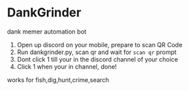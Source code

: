 # DankGrinder

dank memer automation bot

1. Open up discord on your mobile, prepare to scan QR Code
2. Run dankgrinder.py, scan qr and wait for `scan qr` prompt
3. Dont click 1 till your in the discord channel of your choice
4. Click 1 when your in channel, done!

works for fish,dig,hunt,crime,search
